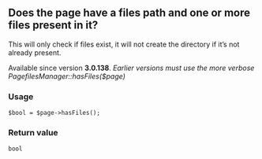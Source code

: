 Does the page have a files path and one or more files present in it?
--------------------------------------------------------------------

This will only check if files exist, it will not create the directory if it’s not already present.

Available since version **3.0.138**. _Earlier versions must use the more verbose PagefilesManager::hasFiles($page)_

### Usage

    $bool = $page->hasFiles();

### Return value

`bool`

